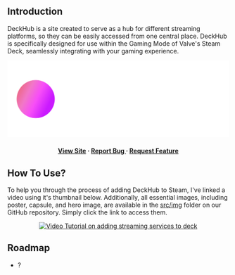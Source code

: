 ## Introduction
DeckHub is a site created to serve as a hub for different streaming platforms, so they can be easily accessed from one central place. DeckHub is specifically designed for use within the Gaming Mode of Valve's Steam Deck, seamlessly integrating with your gaming experience.
<div align="center">
  <p><a href="https://frietvorkje69.github.io/DeckHub/" target="_blank"><img src="https://github.com/Frietvorkje69/DeckHub/blob/master/src/img/logo.png?raw=true" width="700" alt="DeckHub Banner"></a></p>
  <h4> <a href=https://frietvorkje69.github.io/DeckHub/>View Site</a> <span> · </span> <a href="https://github.com/Frietvorkje69/DeckHub/issues"> Report Bug </a> <span> · </span> <a href="https://github.com/Frietvorkje69/DeckHub/issues"> Request Feature </a> </h4>
</div>

## How To Use?
To help you through the process of adding DeckHub to Steam, I've linked a video using it's thumbnail below. Additionally, all essential images, including poster, capsule, and hero image, are available in the <a href="https://github.com/Frietvorkje69/DeckHub/tree/master/src/img" target="_blank">src/img</a> folder on our GitHub repository. Simply click the link to access them.

<p align="center"><a href="https://youtu.be/RCVy2BzxzN8" target="_blank"><img src="https://i.ytimg.com/vi/RCVy2BzxzN8/maxresdefault.jpg" width="700" alt="Video Tutorial on adding streaming services to deck"></a></p>

## Roadmap

- ?

